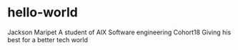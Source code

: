# hello-world
Jackson Maripet
A student of AlX Software engineering Cohort18
Giving his best for a better tech world
